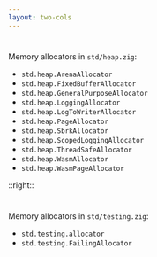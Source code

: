 ```yaml
---
layout: two-cols
---
```


<h1><Anchor href="https://github.com/ziglang/zig/blob/master/lib/std/heap.zig" text="std.heap" /></h1>

<Transform scale="0.85">

<div>
  <p>Memory allocators in <code class="inline-code">std/heap.zig</code>:</p>
</div>

- <code class="inline-code">std.heap.ArenaAllocator</code>
- <code class="inline-code">std.heap.FixedBufferAllocator</code>
- <code class="inline-code">std.heap.GeneralPurposeAllocator</code>
- <code class="inline-code">std.heap.LoggingAllocator</code>
- <code class="inline-code">std.heap.LogToWriterAllocator</code>
- <code class="inline-code">std.heap.PageAllocator</code>
- <code class="inline-code">std.heap.SbrkAllocator</code>
- <code class="inline-code">std.heap.ScopedLoggingAllocator</code>
- <code class="inline-code">std.heap.ThreadSafeAllocator</code>
- <code class="inline-code">std.heap.WasmAllocator</code>
- <code class="inline-code">std.heap.WasmPageAllocator</code>

</Transform>

::right::

<h1>
<Anchor 
  href="https://github.com/ziglang/zig/blob/master/lib/std/testing.zig" 
  text="std.testing" />
</h1>

<Transform scale="0.85">

<div>
  <p>Memory allocators in <code class="inline-code">std/testing.zig</code>:</p>
</div>

- <code class="inline-code">std.testing.allocator</code>
- <code class="inline-code">std.testing.FailingAllocator</code>

</Transform>

<!--
Tip: read a few tests of the memory allocators (and the memory pools) in std.heap.
-->
